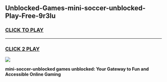 
## Unblocked-Games-mini-soccer-unblocked-Play-Free-9r3lu
<h3>
<a href="https://premium76.site?title=mini-soccer-unblocked&ref=10A">CLICK TO PLAY</a></h3>
<hr>

<h3>
<a href="https://premium76.site?title=mini-soccer-unblocked&ref=10A">CLICK 2 PLAY</a>
  
</h3>

<a href="https://premium76.site?title=mini-soccer-unblocked&ref=10A"><img src="https://clearcache.store/games.png"></a>


**mini-soccer-unblocked games unblocked: Your Gateway to Fun and Accessible Online Gaming**
